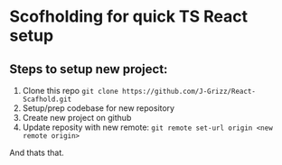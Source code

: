 # Scofholding for quick TS React setup


## Steps to setup new project:

1. Clone this repo `git clone https://github.com/J-Grizz/React-Scafhold.git`
2. Setup/prep codebase for new repository
3. Create new project on github
4. Update reposity with new remote: `git remote set-url origin <new remote origin>`

And thats that.
